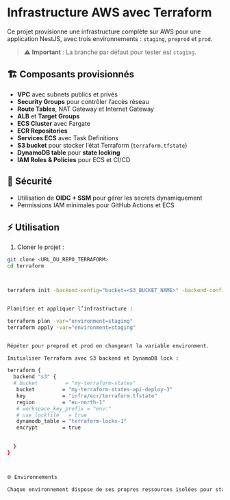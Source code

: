 # Infrastructure AWS avec Terraform

Ce projet provisionne une infrastructure complète sur AWS pour une application NestJS, avec trois environnements : `staging`, `preprod` et `prod`.

> ⚠️ **Important** : La branche par défaut pour tester est `staging`.   



## 🏗️ Composants provisionnés
- **VPC** avec subnets publics et privés
- **Security Groups** pour contrôler l’accès réseau
- **Route Tables**, NAT Gateway et Internet Gateway
- **ALB** et **Target Groups**
- **ECS Cluster** avec Fargate
- **ECR Repositories**
- **Services ECS** avec Task Definitions
- **S3 bucket** pour stocker l’état Terraform (`terraform.tfstate`)
- **DynamoDB table** pour **state locking**
- **IAM Roles & Policies** pour ECS et CI/CD

## 🔐 Sécurité
- Utilisation de **OIDC + SSM** pour gérer les secrets dynamiquement
- Permissions IAM minimales pour GitHub Actions et ECS

## ⚡ Utilisation
1. Cloner le projet :
```bash
git clone <URL_DU_REPO_TERRAFORM>
cd terraform



terraform init -backend-config="bucket=<S3_BUCKET_NAME>" -backend-config="key=<PATH>/terraform.tfstate" -backend-config="region=<AWS_REGION>"


Planifier et appliquer l’infrastructure :

terraform plan -var="environment=staging"
terraform apply -var="environment=staging"


Répéter pour preprod et prod en changeant la variable environment.

Initialiser Terraform avec S3 backend et DynamoDB lock :

terraform {
  backend "s3" {
  # bucket         = "my-terraform-states"  
   bucket         = "my-terraform-states-api-deploy-3" 
   key            = "infra/ecr/terraform.tfstate"   
   region         = "eu-north-1"                  
   # workspace_key_prefix = "env:"
   # use_lockfile   = true
   dynamodb_table = "terraform-locks-1"
   encrypt        = true

   
  }
}



🌐 Environnements

Chaque environnement dispose de ses propres ressources isolées pour staging, preprod et prod.
